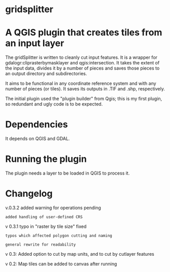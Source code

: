 # gridsplitter
A QGIS plugin that creates tiles from an input layer
=================

The gridSplitter is written to cleanly cut input features. It is a wrapper for gdalogr:cliprasterbymasklayer
and qgis:intersection. It takes the extent of the input data, divides it by a number of pieces and saves 
those pieces to an output directory and subdirectories. 

It aims to be functional in any coordinate reference 
system and with any number of pieces (or tiles). It saves its outputs in .TIF and .shp, respectively.

The initial plugin used the "plugin builder" from Qgis; this is my first plugin, so redundant and ugly code is to be expected.

Dependencies
=================
It depends on QGIS and GDAL.

Running the plugin
=================
The plugin needs a layer to be loaded in QGIS to process it. 


Changelog
=================
v.0.3.2  added warning for operations pending
	
	added handling of user-defined CRS

v 0.3.1 typo in "raster by tile size" fixed

	typos which affected polygon cutting and naming

	general rewrite for readability

v 0.3: Added option to cut by map units, and to cut by cutlayer features

v 0.2: Map tiles can be added to canvas after running

